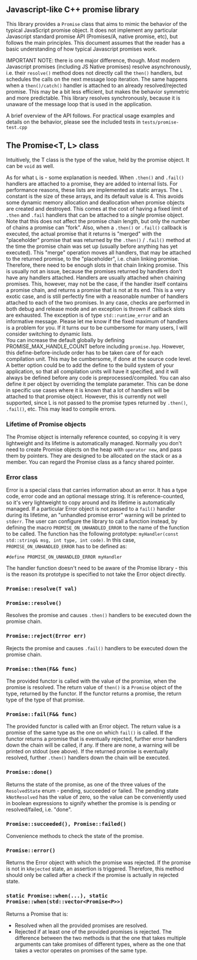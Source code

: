 ## Javascript-like C++ promise library

This library provides a `Promise` class that aims to mimic the behavior of the typical
JavaScript promise object. It does not implement any particular Javascript standard promise
API (Promises/A, native promise, etc), but follows the main principles. This document assumes that
the reader has a basic understanding of how typical Javascript promises work.

IMPORTANT NOTE: there is one major difference, though. Most modern Javascript promises (including JS Native promises) resolve asynchronously, i.e. their `resolve()` method does not directly call the `then()` handlers,
but schedules the calls on the next message loop iteration. The same happens when a `then()/catch()` handler
is attached to an already resolved/rejected promise. This may be a bit less efficient, but makes the behavior symmetric and more predictable. This library resolves synchronously, because it is unaware of the
message loop that is used in the application.

A brief overview of the API follows. For practical usage examples and details on the behavior,
please see the included tests in `tests/promise-test.cpp`

## The Promise<T, L> class
Intuitively, the T class is the type of the value, held by the promise object. It can be `void` as well.

As for what `L` is - some explanation is needed. When `.then()` and `.fail()` handlers
are attached to a promise, they are added to internal lists. For performance reasons,
these lists are implemented as static arrays. The `L` constant is the size of 
these arrays, and its default value is 4. This avoids some dynamic memory allocation and deallocation
when promise objects are created and destroyed. This comes at the cost of having a fixed limit of
`.then` and `.fail` handlers that can be attached to a _single_ promise object.
Note that this does not affect the promise chain length, but only the number of chains a promise can
"fork". Also, when a `.then()` or `.fail()` callback is executed, the actual promise that it returns
is "merged" with the "placeholder" promise that was returned by the `.then()` / `.fail()` method
at the time the promise chain was set up (usually before anything has yet executed).
This "merge" operation moves all handlers, that may be attached to the returned promise,
to the "placeholder", i.e. chain linking promise.
Therefore, there need to be enough slots in that chain linking promise. This is usually not an issue,
because the promises returned by handlers don't have any handlers attached. Handlers are usually
attached when chaining promises. This, however, may not be the case, if the handler itself contains
a promise chain, and returns a promise that is not at its end. This is a very exotic case, and is still
perfectly fine with a reasonable number of handlers attached to each of the two promises. In any case,
checks are performed in both debug and release mode and an exception is thrown if callback slots are
exhausted. The exception is of type `std::runtime_error` and an informative message. Please let me know
if the fixed maximum of handlers is a problem for you. If it turns our to be cumbersome for many users,
I will consider switching to dynamic lists.  
You can increase the default globally by defining PROMISE_MAX_HANDLE_COUNT before including `promise.hpp`. However, this define-before-include order has to be taken care of for each compilation unit.
This may be cumbersome, if done at the source code level. A better option could be to add the define to the
build system of your application, so that all compilation units will have it specified, and it will always be defined before any code is preprocessed/compiled.
You can also define it per object by overriding the template parameter. This can be done in specific
use cases where it is known that a lot of handlers will be attached to that promise object. However, this is
currently not well supported, since L is not passed to the promise types returned by `.then()`, `.fail()`, etc.
This may lead to compile errors.

### Lifetime of Promise objects
The Promise object is internally reference counted, so copying it is very lightweight and its lifetime is
automatically managed. Normally you don't need to create Promise objects on the heap with `operator new`, and
pass them by pointers. They are designed to be allocated on the stack or as a member.
You can regard the Promise<T> class as a fancy shared pointer.

### Error class
Error is a special class that carries information about an error. It has a type code, error code and an
optional message string. It is reference-counted, so it's very lightweight to copy around and
its lifetime is automatically managed.
If a particular Error object is not passed to a `fail()` handler during its lifetime,
an "unhandled promise error" warning will be printed to `stderr`. The user can configure the library
to call a function instead, by defining the macro `PROMISE_ON_UNHANDLED_ERROR` to the name of the function
to be called. The function has the following prototype: `myHandler(const std::string& msg, int type, int code)`.
In this case, `PROMISE_ON_UNHANDLED_ERROR` has to be defined as:

`#define PROMISE_ON_UNHANDLED_ERROR myHandler`

The handler function doesn't need to be aware of the Promise library - this is the reason its prototype is specified to not take the Error object directly.

### `Promise::resolve(T val)`
### `Promise::resolve()`
Resolves the promise and causes `.then()` handlers to be executed down the promise chain.

### `Promise::reject(Error err)`
Rejects the promise and causes `.fail()` handlers to be executed down the promise chain.


### `Promise::then(F&& func)`
The provided functor is called with the value of the promise, when the promise is
resolved. The return value of `then()` is a `Promise` object of the type, returned
by the functor. If the functor returns a promise, the return type of the type of that promise.

### `Promise::fail(F&& func)`
The provided functor is called with an Error object. The return value is a promise of the same type as the
one on which `fail()` is called. If the functor returns a promise that is eventually rejected, further error handlers down the chain will be called, if any. If there are none, a warning will be printed on stdout (see above). If the returned promise is eventually resolved, further `.then()` handlers down the chain will be executed.

### `Promise::done()`
Returns the state of the promise, as one of the three values of the `ResolvedState` enum - pending, succeeded or
failed. The pending state `kNotResolved` has the value of zero, so the value can be conveniently used in boolean
expressions to signify whether the promise is is pending or resolved/failed, i.e. "done".

### `Promise::succeeded(), Promise::failed()`
Convenience methods to check the state of the promise.

### `Promise::error()`
Returns the Error object with which the promise was rejected. If the promise is not in `kRejected` state, an assertion is triggered. Therefore, this method should only be called after a check if the promise is actually
in rejected state.

### `static Promise::when(...), static Promise::when(std::vector<Promise<P>>)`
Returns a Promise<void> that is:
 - Resolved when all the provided promises are resolved.
 - Rejected if at least one of the provided promises is rejected.
The difference between the two methods is that the one that takes multiple arguments can take promises of different
types, where as the one that takes a vector operates on promises of the same type.


